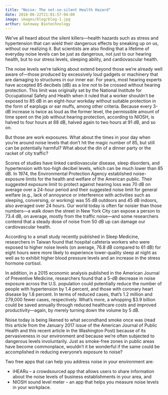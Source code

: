 ```yaml
---
title: "Noise: The not-so-silent Health Hazard"
date: 2018-06-22T21:01:57-04:00
image: images/blog/blog-1.jpg
arthur: Gateway Biotechnology
---
```


We’ve all heard about the silent killers—health hazards such as stress and hypertension that can wield their dangerous effects by sneaking up on us, without our realizing it. But scientists are also finding that a lifetime of everyday noise levels can be just as dangerous, not just to our hearing health, but to our stress levels, sleeping ability, and cardiovascular health.

The noise levels we’re talking about extend beyond those we’re already well aware of—those produced by excessively loud gadgets or machinery that are damaging to structures in our inner ear. For years, most hearing experts have accepted 85 decibels (dB) as a line not to be crossed without hearing protection. This limit was originally set by the National Institute for Occupational Safety and Health when it ruled that a worker shouldn’t be exposed to 85 dB in an eight-hour workday without suitable protection in the form of earplugs or ear muffs, among other criteria. Because every 3-dB increase is twice as loud as the former level, the permissible amount of time spent on the job without hearing protection, according to NIOSH, is halved to four hours at 88 dB, halved again to two hours at 91 dB, and so on.

But those are work exposures. What about the times in your day when you’re around noise levels that don’t hit the magic number of 85, but still can be potentially harmful? What about the din of a dinner party or the racket of city traffic?

Scores of studies have linked cardiovascular disease, sleep disorders, and hypertension with too-high decibel levels, which can be much lower than 85 dB. In 1974, the Environmental Protection Agency established noise-exposure limits for the health and welfare of the American public. Their suggested exposure limit to protect against hearing loss was 70 dB on average over a 24-hour period and their suggested noise limit for general welfare (e.g., lack of annoyance or interference with activities such as sleeping, conversing, or working) was 55 dB outdoors and 45 dB indoors, also averaged over 24 hours. Our world today is often far noisier than those numbers—a walk down the street in New York City can expose a person to 73.4 dB, on average, mostly from the traffic noise—and some researchers contend that a steady dose of noise from 50 dB up can damage our cardiovascular health.

According to a small study recently published in Sleep Medicine, researchers in Taiwan found that hospital cafeteria workers who were exposed to higher noise levels (on average, 76.8 dB compared to 61 dB) for eight hours were more likely to experience lower-quality sleep at night as well as to exhibit higher blood pressure levels and an increase in the stress hormone cortisol.

In addition, in a 2015 economic analysis published in the American Journal of Preventive Medicine, researchers found that a 5-dB decrease in noise exposure across the U.S. population could potentially reduce the number of people with hypertension by 1.4 percent, and those with coronary heart disease by 1.8 percent. In terms of reduced cases, that’s 1.2 million and 279,000 fewer cases, respectively. What’s more, a whopping $3.9 billion could be saved annually through reduced healthcare costs and improved productivity—again, by merely turning down the volume by 5 dB.

Noise today is being likened to what secondhand smoke once was (read this article from the January 2017 issue of the American Journal of Public Health and this recent article in the Washington Post) because of its pervasiveness in our environment and because we’re often subjected to dangerous levels involuntarily. Just as smoke-free zones in public areas have become commonplace, wouldn’t it be wonderful if the same could be accomplished in reducing everyone’s exposure to noise?

Two free apps that can help you address noise in your environment are:

* iHEARu – a crowdsourced app that allows users to share information about the noise levels of business establishments in your area, and
* NIOSH sound level meter – an app that helps you measure noise levels in your workplace.
